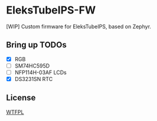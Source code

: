 EleksTubeIPS-FW
==========

[WIP] Custom firmware for EleksTubeIPS, based on Zephyr.

## Bring up TODOs

- [x] RGB
- [ ] SM74HC595D
- [ ] NFP114H-03AF LCDs
- [x] DS3231SN RTC

## License

[WTFPL](LICENSE)
